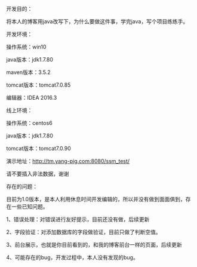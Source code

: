开发目的：

  将本人的博客用java改写下，为什么要做这件事，学完java，写个项目练练手。

开发环境：

  操作系统：win10

  java版本：jdk1.7.80

  maven版本：3.5.2

  tomcat版本：tomcat7.0.85

  编辑器：IDEA 2016.3

线上环境：

  操作系统：centos6

  java版本：jdk1.7.80

  tomcat版本：tomcat7.0.90

演示地址：http://tm.yang-pig.com:8080/ssm_test/

  请不要插入非法数据，谢谢
  



存在的问题：

  目前为1.0版本，是本人利用休息时间开发编辑的，所以并没有做到面面俱到，存在一些已知问题。

  1、错误处理：对错误进行友好提示，目前还没有做，后续更新

  2、字段验证：对添加数据库的字段做验证，目前只做了判断空值。

  3、前台展示，也就是你目前看到的，和我的博客前台一样的页面，后续更新

  4、可能存在的bug，开发过程中，本人没有发现的bug。
